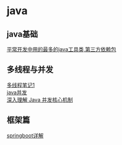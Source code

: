 
# java
## java基础
[平常开发中用的最多的java工具类,第三方依赖包](https://juejin.im/post/5d4a25b351882505c105cc6e)

## 多线程与并发
[多线程笔记1](https://github.com/richard1230/myblog/issues/1) <br>
[java并发](https://juejin.im/post/5d16a633e51d455a2f2202a3) <br>
[深入理解 Java 并发核心机制](https://juejin.im/post/5e05931ee51d45582c27d737)

## 框架篇
[springboot详解](https://juejin.im/post/5dfb4d7151882542977d0cb7)

